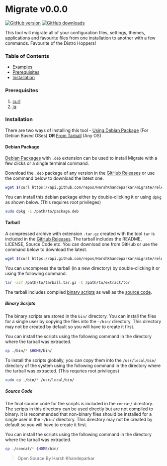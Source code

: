 # Migrate v0.0.0
[![GitHub version](https://github-basic-badges.herokuapp.com/release/HarshKhandeparkar/migrate.svg)](https://github.com/HarshKhandeparkar/migrate/releases/latest)
 [![GitHub downloads](https://github-basic-badges.herokuapp.com/downloads/HarshKhandeparkar/migrate/total.svg)](https://github.com/HarshKhandeparkar/migrate/releases/latest)

This tool will migrate all of your configuration files, settings, themes, applications and favourite files from one installation to another with a few commands. Favourite of the Distro Hoppers!

### Table of Contents
- [Examples](#examples)
- [Prerequisites](#prerequisites)
- [Installation](#installation)


### Prerequisites
1. [curl](https://www.tecmint.com/install-curl-in-linux/)
2. [jq](https://stedolan.github.io/jq/download/)


### Installation
There are two ways of installing this tool - [Using Debian Package](#debian-package) (For Debian Based OSes) **OR** [From Tarball](#tarball) (Any OS)

#### Debian Package
[Debian Packages](https://www.madebymany.com/stories/what-is-a-debian-package) with `.deb` extension can be used to install Migrate with a few clicks or a single terminal command.

Download the `.deb` package of any version in the [GitHub Releases](https://github.com/HarshKhandeparkar/migrate/releases/) or use the command below to download the latest one.

```bash
wget $(curl https://api.github.com/repos/HarshKhandeparkar/migrate/releases/latest | jq '.assets[].browser_download_url' | grep .deb | tr -d \")
```

You can install this debian package either by double-clicking it or using `dpkg` as shown below. (This requires root privileges)
```bash
sudo dpkg -i /path/to/package.deb
```

#### Tarball
A compressed archive with extension `.tar.gz` created with the tool `tar` is included in the [GitHub Releases](https://github.com/HarshKhandeparkar/migrate/releases/). The tarball includes the README, LICENSE, Source Code etc. You can download one from GitHub or use the command below to download the latest.

```bash
wget $(curl https://api.github.com/repos/HarshKhandeparkar/migrate/releases/latest | jq '.assets[].browser_download_url' | grep .tar.gz | tr -d \")
```

You can uncompress the tarball (in a new directory) by double-clicking it or using the following command.
```bash
tar -xzf /path/to/tarball.tar.gz -C /path/to/extract/to/
```

The tarball includes compiled [binary scripts](#binary-scripts) as well as the [source code](#source-code).

##### Binary Scripts
The binary scripts are stored in the `bin/` directory.
You can install the files for a single user by copying the files into the `~/bin/` directory.
This directory may not be created by default so you will have to create it first.

You can install the scripts using the following command in the directory where the tarball was extracted.
```bash
cp ./bin/* $HOME/bin/
```

To install the scripts globally, you can copy them into the `/usr/local/bin/` directory of the system using the following command in the directory where the tarball was extracted. (This requries root privileges)
```bash
sudo cp ./bin/* /usr/local/bin/
```

##### Source Code
The final source code for the scripts is included in the `concat/` directory. The scripts in this directory can be used directly but are not compiled to binary. It is recommended that non-binary files should be installed for a single user in the `~/bin/` directory.
This directory may not be created by default so you will have to create it first.

You can install the scripts using the following command in the directory where the tarball was extracted.
```bash
cp ./concat/* $HOME/bin/
```


> Open Source By Harsh Khandeparkar
